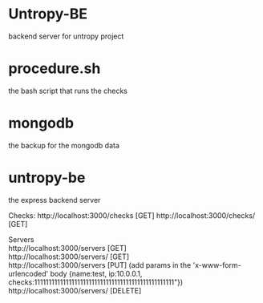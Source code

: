 # Untropy-BE
backend server for untropy project


# procedure.sh
the bash script that runs the checks

# mongodb
the backup for the mongodb data

# untropy-be
the express backend server

Checks:
http://localhost:3000/checks [GET]
http://localhost:3000/checks/<Position> [GET]

Servers
<br>
http://localhost:3000/servers [GET] <br>
http://localhost:3000/servers/<Server ID> [GET] <br>
http://localhost:3000/servers [PUT] (add params in the 'x-www-form-urlencoded' body {name:test, ip:10.0.0.1, checks:1111111111111111111111111111111111111111111111111"}) <br>
http://localhost:3000/servers/<Server ID> [DELETE] <br>
